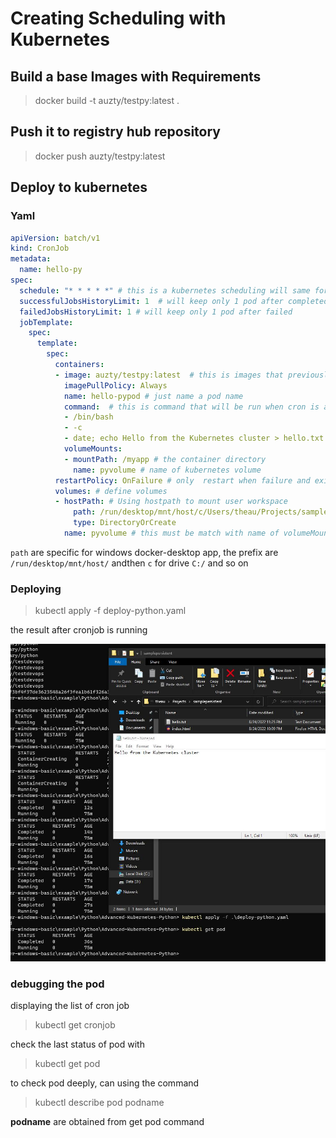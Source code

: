 # Creating Scheduling with Kubernetes

## Build a base Images with Requirements

> docker build -t auzty/testpy:latest .

## Push it to registry hub repository

> docker push auzty/testpy:latest

## Deploy to kubernetes

### Yaml

```yaml
apiVersion: batch/v1
kind: CronJob
metadata:
  name: hello-py
spec:
  schedule: "* * * * *" # this is a kubernetes scheduling will same format with normal cron 
  successfulJobsHistoryLimit: 1  # will keep only 1 pod after completed
  failedJobsHistoryLimit: 1 # will keep only 1 pod after failed
  jobTemplate:
    spec:
      template:
        spec:
          containers:
          - image: auzty/testpy:latest  # this is images that previously build and pushed
            imagePullPolicy: Always
            name: hello-pypod # just name a pod name
            command:  # this is command that will be run when cron is active
            - /bin/bash
            - -c
            - date; echo Hello from the Kubernetes cluster > hello.txt
            volumeMounts:
            - mountPath: /myapp # the container directory
              name: pyvolume # name of kubernetes volume 
          restartPolicy: OnFailure # only  restart when failure and exited when done
          volumes: # define volumes
          - hostPath: # Using hostpath to mount user workspace
              path: /run/desktop/mnt/host/c/Users/theau/Projects/samplepersistent 
              type: DirectoryOrCreate
            name: pyvolume # this must be match with name of volumeMounts above
```

`path` are specific for windows docker-desktop app, the prefix are `/run/desktop/mnt/host/` andthen `c` for drive `C:/` and so on

### Deploying

> kubectl apply -f deploy-python.yaml

the result after cronjob is running

![cron-k8s](../../../readme-resources/kubernetes-cron.jpg)

### debugging the pod 

displaying the list of cron job
> kubectl get cronjob

check the last status of pod with
> kubectl get pod

to check pod deeply, can using the command
> kubectl describe pod podname

**podname** are obtained from get pod command
